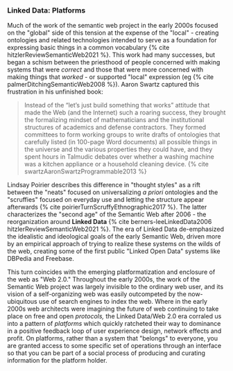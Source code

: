 ### Linked Data: Platforms

Much of the work of the semantic web project in the early 2000s focused on the "global" side of this tension at the expense of the "local" - creating ontologies and related technologies intended to serve as a foundation for expressing basic things in a common vocabulary {% cite hitzlerReviewSemanticWeb2021 %}. This work had many successes, but began a schism between the priesthood of people concerned with making systems that were *correct* and those that were more concerned with making things that *worked* - or supported "local" expression (eg {% cite palmerDitchingSemanticWeb2008 %}). Aaron Swartz captured this frustration in his unfinished book:

> Instead of the “let’s just build something that works” attitude that made the Web (and the Internet) such a roaring success, they brought the formalizing mindset of mathematicians and the institutional structures of academics and defense contractors. They formed committees to form working groups to write drafts of ontologies that carefully listed (in 100-page Word documents) all possible things in the universe and the various properties they could have, and they spent hours in Talmudic debates over whether a washing machine was a kitchen appliance or a household cleaning device. {% cite swartzAaronSwartzProgrammable2013 %}

Lindsay Poirier describes this difference in "thought styles" as a rift between the "neats" focused on universalizing *a priori* ontologies and the "scruffies" focused on everyday use and letting the structure appear afterwards {% cite poirierTurnScruffyEthnographic2017 %}. The latter characterizes the "second age" of the Semantic Web after 2006 - the reorganization around **Linked Data** {% cite berners-leeLinkedData2006 hitzlerReviewSemanticWeb2021 %}. The era of Linked Data de-emphasized the idealistic and ideological goals of the early Semantic Web, driven more by an empirical approach of trying to realize these systems on the wilds of the web, creating some of the first public "Linked Open Data" systems like DBPedia and Freebase.

This turn coincides with the emerging platformatization and enclosure of the web as "Web 2.0." Throughout the early 2000s, the work of the Semantic Web project was largely invisible to the ordinary web user, and its vision of a self-organizing web was easily outcompeted by the now-ubiquitous use of search engines to index the web. Where in the early 2000s web architects were imagining the future of web continuing to take place on free and open *protocols,* the Linked Data/Web 2.0 era corraled us into a pattern of *platforms* which quickly ratcheted their way to dominance in a positive feedback loop of user experience design, network effects and profit. On platforms, rather than a system that "belongs" to everyone, you are granted access to some specific set of operations through an interface so that you can be part of a social process of producing and curating information for the platform holder.